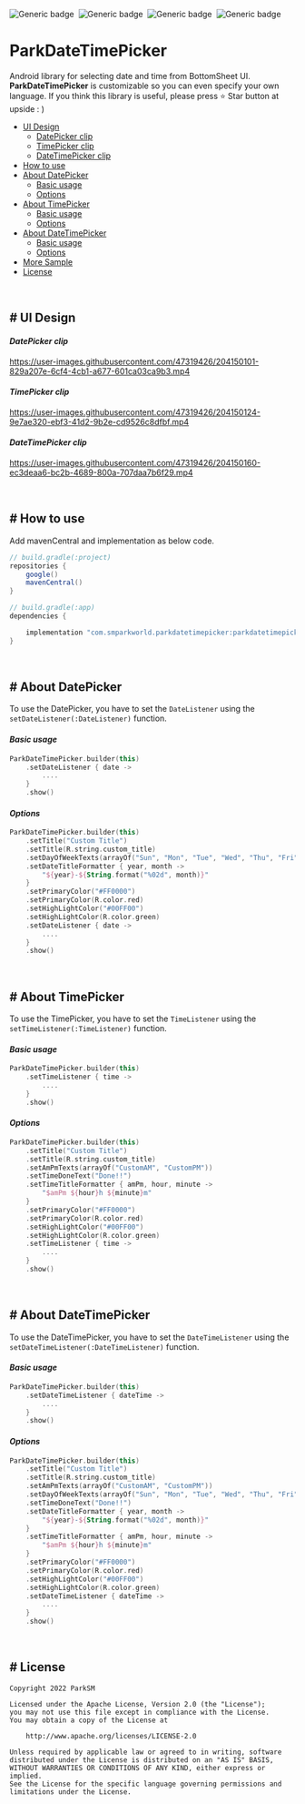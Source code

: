 ![Generic badge](https://img.shields.io/badge/Platform-Android-green.svg)&nbsp;
![Generic badge](https://img.shields.io/badge/Repository-MavenCentral-blue.svg)&nbsp;
![Generic badge](https://img.shields.io/badge/Version-v1.0.0-red.svg)&nbsp;
![Generic badge](https://img.shields.io/badge/License-Apache2.0-3DB7CC.svg)&nbsp;

# ParkDateTimePicker
Android library for selecting date and time from BottomSheet UI. **ParkDateTimePicker** is customizable so you can even specify your own language. If you think this library is useful, please press ⭐️ Star button at upside : )
- [UI Design](https://github.com/Park-SM/ParkDateTimePicker#-ui-design)
    - [DatePicker clip](https://github.com/Park-SM/ParkDateTimePicker#datepicker-clip)
    - [TimePicker clip](https://github.com/Park-SM/ParkDateTimePicker#timepicker-clip)
    - [DateTimePicker clip](https://github.com/Park-SM/ParkDateTimePicker#datetimepicker-clip)
- [How to use](https://github.com/Park-SM/ParkDateTimePicker#-how-to-use)
- [About DatePicker](https://github.com/Park-SM/ParkDateTimePicker#-about-datepicker)
    - [Basic usage](https://github.com/Park-SM/ParkDateTimePicker#basic-usage)
    - [Options](https://github.com/Park-SM/ParkDateTimePicker#options)
- [About TimePicker](https://github.com/Park-SM/ParkDateTimePicker#-about-timepicker)
    - [Basic usage](https://github.com/Park-SM/ParkDateTimePicker#basic-usage-1)
    - [Options](https://github.com/Park-SM/ParkDateTimePicker#options-1)
- [About DateTimePicker](https://github.com/Park-SM/ParkDateTimePicker#-about-datetimepicker)
    - [Basic usage](https://github.com/Park-SM/ParkDateTimePicker#basic-usage-2)
    - [Options](https://github.com/Park-SM/ParkDateTimePicker#options-2)
- [More Sample](https://github.com/Park-SM/ParkDateTimePicker/blob/develop/app/src/main/java/com/smparkworld/sample/MainActivity.kt)
- [License](https://github.com/Park-SM/ParkDateTimePicker#-license)
<br>

## # UI Design
#### *DatePicker clip*
https://user-images.githubusercontent.com/47319426/204150101-829a207e-6cf4-4cb1-a677-601ca03ca9b3.mp4

#### *TimePicker clip*
https://user-images.githubusercontent.com/47319426/204150124-9e7ae320-ebf3-41d2-9b2e-cd9526c8dfbf.mp4

#### *DateTimePicker clip*
https://user-images.githubusercontent.com/47319426/204150160-ec3deaa6-bc2b-4689-800a-707daa7b6f29.mp4

<br>


## # How to use
Add mavenCentral and implementation as below code.
```groovy
// build.gradle(:project)
repositories {
    google()
    mavenCentral()
}

// build.gradle(:app)
dependencies {

    implementation "com.smparkworld.parkdatetimepicker:parkdatetimepicker:1.0.0"
}
```
<br>

## # About DatePicker
To use the DatePicker, you have to set the `DateListener` using the `setDateListener(:DateListener)` function.
#### *Basic usage*
```kotlin
ParkDateTimePicker.builder(this)
    .setDateListener { date ->
        ....
    }
    .show()
```

#### *Options*
```kotlin
ParkDateTimePicker.builder(this)
    .setTitle("Custom Title")
    .setTitle(R.string.custom_title)
    .setDayOfWeekTexts(arrayOf("Sun", "Mon", "Tue", "Wed", "Thu", "Fri", "Sat"))
    .setDateTitleFormatter { year, month ->
        "${year}-${String.format("%02d", month)}"
    }
    .setPrimaryColor("#FF0000")
    .setPrimaryColor(R.color.red)
    .setHighLightColor("#00FF00")
    .setHighLightColor(R.color.green)
    .setDateListener { date ->
        ....
    }
    .show()
```
<br>

## # About TimePicker
To use the TimePicker, you have to set the `TimeListener` using the `setTimeListener(:TimeListener)` function.
#### *Basic usage*
```kotlin
ParkDateTimePicker.builder(this)
    .setTimeListener { time ->
        ....
    }
    .show()

```

#### *Options*
```kotlin
ParkDateTimePicker.builder(this)
    .setTitle("Custom Title")
    .setTitle(R.string.custom_title)
    .setAmPmTexts(arrayOf("CustomAM", "CustomPM"))
    .setTimeDoneText("Done!!")
    .setTimeTitleFormatter { amPm, hour, minute ->
        "$amPm ${hour}h ${minute}m"
    }
    .setPrimaryColor("#FF0000")
    .setPrimaryColor(R.color.red)
    .setHighLightColor("#00FF00")
    .setHighLightColor(R.color.green)
    .setTimeListener { time ->
        ....
    }
    .show()
```
<br>

## # About DateTimePicker
To use the DateTimePicker, you have to set the `DateTimeListener` using the `setDateTimeListener(:DateTimeListener)` function.
#### *Basic usage*
```kotlin
ParkDateTimePicker.builder(this)
    .setDateTimeListener { dateTime ->
        ....
    }
    .show()
```

#### *Options*
```kotlin
ParkDateTimePicker.builder(this)
    .setTitle("Custom Title")
    .setTitle(R.string.custom_title)
    .setAmPmTexts(arrayOf("CustomAM", "CustomPM"))
    .setDayOfWeekTexts(arrayOf("Sun", "Mon", "Tue", "Wed", "Thu", "Fri", "Sat"))
    .setTimeDoneText("Done!!")
    .setDateTitleFormatter { year, month ->
        "${year}-${String.format("%02d", month)}"
    }
    .setTimeTitleFormatter { amPm, hour, minute ->
        "$amPm ${hour}h ${minute}m"
    }
    .setPrimaryColor("#FF0000")
    .setPrimaryColor(R.color.red)
    .setHighLightColor("#00FF00")
    .setHighLightColor(R.color.green)
    .setDateTimeListener { dateTime ->
        ....
    }
    .show()
```
<br>

## # License
```
Copyright 2022 ParkSM

Licensed under the Apache License, Version 2.0 (the "License");
you may not use this file except in compliance with the License.
You may obtain a copy of the License at

    http://www.apache.org/licenses/LICENSE-2.0

Unless required by applicable law or agreed to in writing, software
distributed under the License is distributed on an "AS IS" BASIS,
WITHOUT WARRANTIES OR CONDITIONS OF ANY KIND, either express or implied.
See the License for the specific language governing permissions and
limitations under the License.
```
